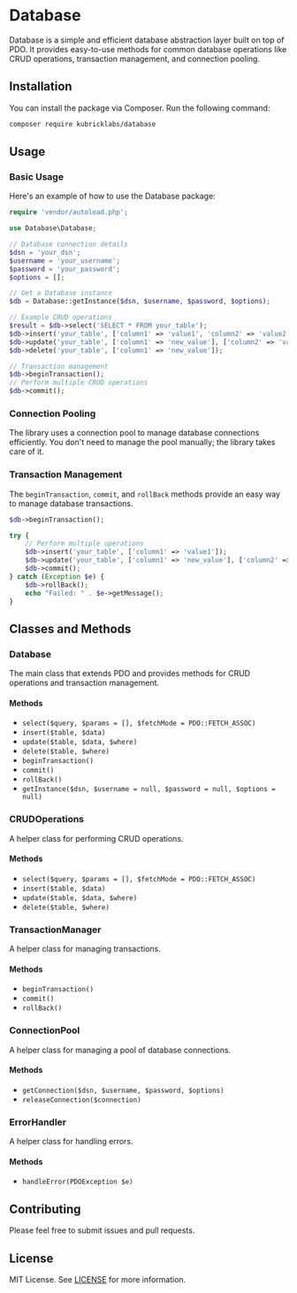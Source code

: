 # Database

Database is a simple and efficient database abstraction layer built on top of PDO. It provides easy-to-use methods for common database operations like CRUD operations, transaction management, and connection pooling.

## Installation

You can install the package via Composer. Run the following command:

```bash
composer require kubricklabs/database
```

## Usage

### Basic Usage

Here's an example of how to use the Database package:

```php
require 'vendor/autoload.php';

use Database\Database;

// Database connection details
$dsn = 'your_dsn';
$username = 'your_username';
$password = 'your_password';
$options = [];

// Get a Database instance
$db = Database::getInstance($dsn, $username, $password, $options);

// Example CRUD operations
$result = $db->select('SELECT * FROM your_table');
$db->insert('your_table', ['column1' => 'value1', 'column2' => 'value2']);
$db->update('your_table', ['column1' => 'new_value'], ['column2' => 'value2']);
$db->delete('your_table', ['column1' => 'new_value']);

// Transaction management
$db->beginTransaction();
// Perform multiple CRUD operations
$db->commit();
```

### Connection Pooling

The library uses a connection pool to manage database connections efficiently. You don't need to manage the pool manually; the library takes care of it.

### Transaction Management

The `beginTransaction`, `commit`, and `rollBack` methods provide an easy way to manage database transactions.

```php
$db->beginTransaction();

try {
    // Perform multiple operations
    $db->insert('your_table', ['column1' => 'value1']);
    $db->update('your_table', ['column1' => 'new_value'], ['column2' => 'value2']);
    $db->commit();
} catch (Exception $e) {
    $db->rollBack();
    echo "Failed: " . $e->getMessage();
}
```

## Classes and Methods

### Database

The main class that extends PDO and provides methods for CRUD operations and transaction management.

#### Methods

- `select($query, $params = [], $fetchMode = PDO::FETCH_ASSOC)`
- `insert($table, $data)`
- `update($table, $data, $where)`
- `delete($table, $where)`
- `beginTransaction()`
- `commit()`
- `rollBack()`
- `getInstance($dsn, $username = null, $password = null, $options = null)`

### CRUDOperations

A helper class for performing CRUD operations.

#### Methods

- `select($query, $params = [], $fetchMode = PDO::FETCH_ASSOC)`
- `insert($table, $data)`
- `update($table, $data, $where)`
- `delete($table, $where)`

### TransactionManager

A helper class for managing transactions.

#### Methods

- `beginTransaction()`
- `commit()`
- `rollBack()`

### ConnectionPool

A helper class for managing a pool of database connections.

#### Methods

- `getConnection($dsn, $username, $password, $options)`
- `releaseConnection($connection)`

### ErrorHandler

A helper class for handling errors.

#### Methods

- `handleError(PDOException $e)`

## Contributing

Please feel free to submit issues and pull requests.

## License

MIT License. See [LICENSE](LICENSE) for more information.
```
